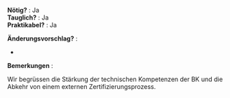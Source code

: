 **Nötig?** : Ja </br>
**Tauglich?** : Ja </br>
**Praktikabel?** : Ja </br>

**Änderungsvorschlag?** :

-

**Bemerkungen** :

Wir begrüssen die Stärkung der technischen Kompetenzen der BK und die Abkehr von einem externen Zertifizierungsprozess.


